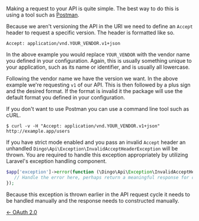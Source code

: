 Making a request to your API is quite simple. The best way to do this is using a tool such as [Postman](http://www.getpostman.com/).

Because we aren't versioning the API in the URI we need to define an `Accept` header to request a specific version. The header is formatted like so.

```
Accept: application/vnd.YOUR_VENDOR.v1+json
```

In the above example you would replace `YOUR_VENDOR` with the vendor name you defined in your configuration. Again, this is usually something unique to your application, such as its name or identifier, and is usually all lowercase.

Following the vendor name we have the version we want. In the above example we're requesting `v1` of our API. This is then followed by a plus sign and the desired format. If the format is invalid it the package will use the default format you defined in your configuration.

If you don't want to use Postman you can use a command line tool such as cURL.

```
$ curl -v -H "Accept: application/vnd.YOUR_VENDOR.v1+json" http://example.app/users
```

If you have strict mode enabled and you pass an invalid `Accept` header an unhandled `Dingo\Api\Exception\InvalidAcceptHeaderException` will be thrown. You are required to handle this exception appropriately by utilizing Laravel's exception handling component.

```php
$app['exception']->error(function (\Dingo\Api\Exception\InvalidAcceptHeaderException $exception) {
   // Handle the error here, perhaps return a meaningful response for clients.
});
```

Because this exception is thrown earlier in the API request cycle it needs to be handled manually and the response needs to constructed manually.

[← OAuth 2.0](https://github.com/dingo/api/wiki/OAuth-2.0)
